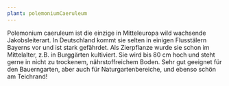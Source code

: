 ```yaml
---
plant: polemoniumCaeruleum
---
```


Polemonium caeruleum ist die einzige in Mitteleuropa wild wachsende
Jakobsleiterart. In Deutschland kommt sie selten in einigen Flusstälern Bayerns
vor und ist stark gefährdet. Als Zierpflanze wurde sie schon im Mittelalter,
z.B. in Burggärten kultiviert. Sie wird bis 80 cm hoch und steht gerne in nicht
zu trockenem, nährstoffreichem Boden. Sehr gut geeignet für den Bauerngarten,
aber auch für Naturgartenbereiche, und ebenso schön am Teichrand!
